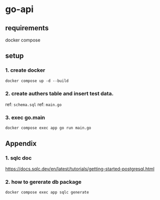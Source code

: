 # go-api
## requirements
docker compose

## setup
### 1. create docker
```
docker compose up -d --build
```
### 2. create authers table and insert test data.
ref: ```schema.sql```
ref: ```main.go```

### 3. exec go.main
```
docker compose exec app go run main.go
```

## Appendix
### 1. sqlc doc
https://docs.sqlc.dev/en/latest/tutorials/getting-started-postgresql.html

### 2. how to gererate db package
```
docker compose exec app sqlc generate
```
